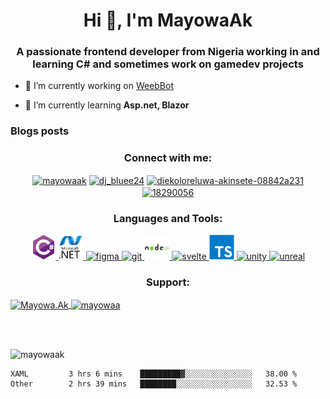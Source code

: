 <h1 align="center">Hi 👋, I'm MayowaAk</h1>
<h3 align="center">A passionate frontend developer from Nigeria working in and learning C# and sometimes work on gamedev projects</h3>

- 🔭 I’m currently working on [WeebBot](https://github.com/MayowaAk/WeebBot)

- 🌱 I’m currently learning **Asp.net, Blazor**

### Blogs posts
<!-- BLOG-POST-LIST:START -->
<!-- BLOG-POST-LIST:END -->

<h3 align="center">Connect with me:</h3>
<p align="center">
<a href="https://dev.to/mayowaak" target="blank"><img align="center" src="https://raw.githubusercontent.com/rahuldkjain/github-profile-readme-generator/master/src/images/icons/Social/devto.svg" alt="mayowaak" height="30" width="40" /></a>
<a href="https://twitter.com/dj_bluee24" target="blank"><img align="center" src="https://raw.githubusercontent.com/rahuldkjain/github-profile-readme-generator/master/src/images/icons/Social/twitter.svg" alt="dj_bluee24" height="30" width="40" /></a>
<a href="https://linkedin.com/in/diekoloreluwa-akinsete-08842a231" target="blank"><img align="center" src="https://raw.githubusercontent.com/rahuldkjain/github-profile-readme-generator/master/src/images/icons/Social/linked-in-alt.svg" alt="diekoloreluwa-akinsete-08842a231" height="30" width="40" /></a>
<a href="https://stackoverflow.com/users/18290056" target="blank"><img align="center" src="https://raw.githubusercontent.com/rahuldkjain/github-profile-readme-generator/master/src/images/icons/Social/stack-overflow.svg" alt="18290056" height="30" width="40" /></a>
</p>

<h3 align="center">Languages and Tools:</h3>
<p align="center"> <a href="https://www.w3schools.com/cs/" target="_blank" rel="noreferrer"> <img src="https://raw.githubusercontent.com/devicons/devicon/master/icons/csharp/csharp-original.svg" alt="csharp" width="40" height="40"/> </a> <a href="https://dotnet.microsoft.com/" target="_blank" rel="noreferrer"> <img src="https://raw.githubusercontent.com/devicons/devicon/master/icons/dot-net/dot-net-original-wordmark.svg" alt="dotnet" width="40" height="40"/> </a> <a href="https://www.figma.com/" target="_blank" rel="noreferrer"> <img src="https://www.vectorlogo.zone/logos/figma/figma-icon.svg" alt="figma" width="40" height="40"/> </a> <a href="https://git-scm.com/" target="_blank" rel="noreferrer"> <img src="https://www.vectorlogo.zone/logos/git-scm/git-scm-icon.svg" alt="git" width="40" height="40"/> </a> <a href="https://nodejs.org" target="_blank" rel="noreferrer"> <img src="https://raw.githubusercontent.com/devicons/devicon/master/icons/nodejs/nodejs-original-wordmark.svg" alt="nodejs" width="40" height="40"/> </a> <a href="https://svelte.dev" target="_blank" rel="noreferrer"> <img src="https://upload.wikimedia.org/wikipedia/commons/1/1b/Svelte_Logo.svg" alt="svelte" width="40" height="40"/> </a> <a href="https://www.typescriptlang.org/" target="_blank" rel="noreferrer"> <img src="https://raw.githubusercontent.com/devicons/devicon/master/icons/typescript/typescript-original.svg" alt="typescript" width="40" height="40"/> </a> <a href="https://unity.com/" target="_blank" rel="noreferrer"> <img src="https://www.vectorlogo.zone/logos/unity3d/unity3d-icon.svg" alt="unity" width="40" height="40"/> </a> <a href="https://unrealengine.com/" target="_blank" rel="noreferrer"> <img src="https://raw.githubusercontent.com/kenangundogan/fontisto/036b7eca71aab1bef8e6a0518f7329f13ed62f6b/icons/svg/brand/unreal-engine.svg" alt="unreal" width="40" height="40"/> </a> </p>

<h3 align="center">Support:</h3>
<p><a href="https://www.buymeacoffee.com/Mayowa.Ak"> <img align="center" src="https://cdn.buymeacoffee.com/buttons/v2/default-yellow.png" height="50" width="210" alt="Mayowa.Ak" /></a><a href="https://ko-fi.com/mayowaa"> <img align="center" src="https://cdn.ko-fi.com/cdn/kofi3.png?v=3" height="50" width="210" alt="mayowaa" /></a></p><br><br>


<p>&nbsp;<img align="left" src="https://github-readme-stats.vercel.app/api?username=mayowaak&show_icons=true&locale=en" alt="mayowaak" /></p>

<!--START_SECTION:waka-->

```text
XAML         3 hrs 6 mins    █████████▓░░░░░░░░░░░░░░░   38.00 %
Other        2 hrs 39 mins   ████████░░░░░░░░░░░░░░░░░   32.53 %
```

<!--END_SECTION:waka-->
